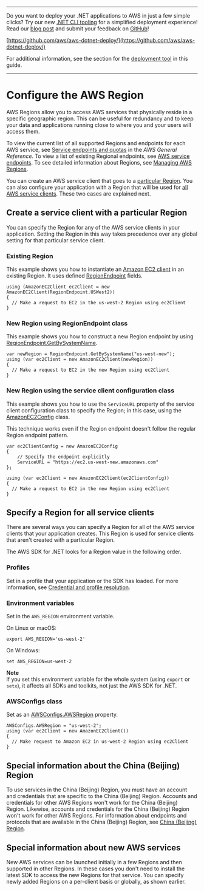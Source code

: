 --------

Do you want to deploy your \.NET applications to AWS in just a few simple clicks? Try our new [\.NET CLI tooling](https://www.nuget.org/packages/AWS.Deploy.CLI/) for a simplified deployment experience\! Read our [blog post](https://aws.amazon.com/blogs/developer/reimagining-the-aws-net-deployment-experience/) and submit your feedback on [GitHub](https://github.com/aws/aws-dotnet-deploy)\!

 [https://github.com/aws/aws-dotnet-deploy/](https://github.com/aws/aws-dotnet-deploy/)

For additional information, see the section for the [deployment tool](https://docs.aws.amazon.com/sdk-for-net/v3/developer-guide/deployment-tool.html) in this guide\.

--------

# Configure the AWS Region<a name="net-dg-region-selection"></a>

AWS Regions allow you to access AWS services that physically reside in a specific geographic region\. This can be useful for redundancy and to keep your data and applications running close to where you and your users will access them\.

To view the current list of all supported Regions and endpoints for each AWS service, see [Service endpoints and quotas](https://docs.aws.amazon.com/general/latest/gr/aws-service-information.html) in the *AWS General Reference*\. To view a list of existing Regional endpoints, see [AWS service endpoints](https://docs.aws.amazon.com/general/latest/gr/rande.html)\. To see detailed information about Regions, see [Managing AWS Regions](https://docs.aws.amazon.com/general/latest/gr/rande-manage.html)\.

You can create an AWS service client that goes to a [particular Region](#per-client)\. You can also configure your application with a Region that will be used for [all AWS service clients](#globally)\. These two cases are explained next\.

## Create a service client with a particular Region<a name="per-client"></a>

You can specify the Region for any of the AWS service clients in your application\. Setting the Region in this way takes precedence over any global setting for that particular service client\.

### Existing Region<a name="w8aac13c23c11b5"></a>

This example shows you how to instantiate an [Amazon EC2 client](https://docs.aws.amazon.com/sdkfornet/v3/apidocs/items/EC2/TEC2Client.html) in an existing Region\. It uses defined [RegionEndpoint](https://docs.aws.amazon.com/sdkfornet/v3/apidocs/items/Amazon/TRegionEndpoint.html) fields\.

```
using (AmazonEC2Client ec2Client = new AmazonEC2Client(RegionEndpoint.USWest2))
{
  // Make a request to EC2 in the us-west-2 Region using ec2Client
}
```

### New Region using RegionEndpoint class<a name="w8aac13c23c11b7"></a>

This example shows you how to construct a new Region endpoint by using [RegionEndpoint\.GetBySystemName](https://docs.aws.amazon.com/sdkfornet/v3/apidocs/items/Amazon/MRegionEndpointGetBySystemNameString.html)\.

```
var newRegion = RegionEndpoint.GetBySystemName("us-west-new");
using (var ec2Client = new AmazonEC2Client(newRegion))
{
  // Make a request to EC2 in the new Region using ec2Client
}
```

### New Region using the service client configuration class<a name="w8aac13c23c11b9"></a>

This example shows you how to use the `ServiceURL` property of the service client configuration class to specify the Region; in this case, using the [AmazonEC2Config](https://docs.aws.amazon.com/sdkfornet/v3/apidocs/items/EC2/TEC2Config.html) class\.

This technique works even if the Region endpoint doesn't follow the regular Region endpoint pattern\.

```
var ec2ClientConfig = new AmazonEC2Config
{
    // Specify the endpoint explicitly
    ServiceURL = "https://ec2.us-west-new.amazonaws.com"
};

using (var ec2Client = new AmazonEC2Client(ec2ClientConfig))
{
  // Make a request to EC2 in the new Region using ec2Client
}
```

## Specify a Region for all service clients<a name="globally"></a>

There are several ways you can specify a Region for all of the AWS service clients that your application creates\. This Region is used for service clients that aren't created with a particular Region\.

The AWS SDK for \.NET looks for a Region value in the following order\.

### Profiles<a name="w8aac13c23c15b7"></a>

Set in a profile that your application or the SDK has loaded\. For more information, see [Credential and profile resolution](creds-assign.md)\.

### Environment variables<a name="w8aac13c23c15b9"></a>

Set in the `AWS_REGION` environment variable\.

On Linux or macOS:

```
export AWS_REGION='us-west-2'
```

On Windows:

```
set AWS_REGION=us-west-2
```

**Note**  
If you set this environment variable for the whole system \(using `export` or `setx`\), it affects all SDKs and toolkits, not just the AWS SDK for \.NET\.

### AWSConfigs class<a name="w8aac13c23c15c11"></a>

Set as an [AWSConfigs\.AWSRegion](https://docs.aws.amazon.com/sdkfornet/v3/apidocs/items/Amazon/TAWSConfigs.html) property\.

```
AWSConfigs.AWSRegion = "us-west-2";
using (var ec2Client = new AmazonEC2Client())
{
  // Make request to Amazon EC2 in us-west-2 Region using ec2Client
}
```

## Special information about the China \(Beijing\) Region<a name="net-dg-region-cn-north-1"></a>

To use services in the China \(Beijing\) Region, you must have an account and credentials that are specific to the China \(Beijing\) Region\. Accounts and credentials for other AWS Regions won't work for the China \(Beijing\) Region\. Likewise, accounts and credentials for the China \(Beijing\) Region won't work for other AWS Regions\. For information about endpoints and protocols that are available in the China \(Beijing\) Region, see [China \(Beijing\) Region](https://docs.amazonaws.cn/en_us/general/latest/gr/cnnorth_region.html)\.

## Special information about new AWS services<a name="net-dg-region-new-services"></a>

New AWS services can be launched initially in a few Regions and then supported in other Regions\. In these cases you don't need to install the latest SDK to access the new Regions for that service\. You can specify newly added Regions on a per\-client basis or globally, as shown earlier\.